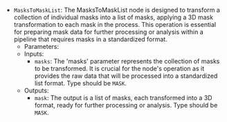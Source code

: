 - `MasksToMaskList`: The MasksToMaskList node is designed to transform a collection of individual masks into a list of masks, applying a 3D mask transformation to each mask in the process. This operation is essential for preparing mask data for further processing or analysis within a pipeline that requires masks in a standardized format.
    - Parameters:
    - Inputs:
        - `masks`: The 'masks' parameter represents the collection of masks to be transformed. It is crucial for the node's operation as it provides the raw data that will be processed into a standardized list format. Type should be `MASK`.
    - Outputs:
        - `mask`: The output is a list of masks, each transformed into a 3D format, ready for further processing or analysis. Type should be `MASK`.
